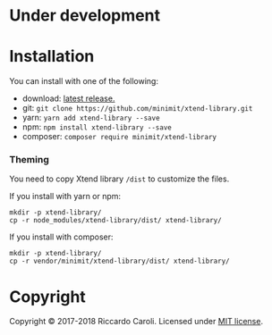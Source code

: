 
# Under development

# Installation

You can install with one of the following:
* download: [latest release.](https://github.com/minimit/xtend-library/releases/latest)
* git: `git clone https://github.com/minimit/xtend-library.git`
* yarn: `yarn add xtend-library --save`
* npm: `npm install xtend-library --save`
* composer: `composer require minimit/xtend-library`

### Theming

You need to copy Xtend library `/dist` to customize the files.

If you install with yarn or npm:
```
mkdir -p xtend-library/
cp -r node_modules/xtend-library/dist/ xtend-library/
```

If you install with composer:
```
mkdir -p xtend-library/
cp -r vendor/minimit/xtend-library/dist/ xtend-library/
```

# Copyright

Copyright © 2017-2018 Riccardo Caroli. Licensed under [MIT license](http://www.opensource.org/licenses/mit-license.php).

